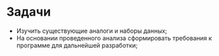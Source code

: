 # Задачи
* Изучить существующие аналоги и наборы данных;
* На основании проведенного анализа сформировать требования к программе для дальнейшей разработки;
